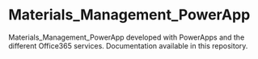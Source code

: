 # Materials_Management_PowerApp
Materials_Management_PowerApp developed with PowerApps and the different Office365 services. Documentation available in this repository.
